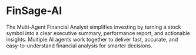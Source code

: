 # FinSage-AI
The Multi-Agent Financial Analyst simplifies investing by turning a stock symbol into a clear executive summary, performance report, and actionable insights. Multiple AI agents work together to deliver fast, accurate, and easy-to-understand financial analysis for smarter decisions.
